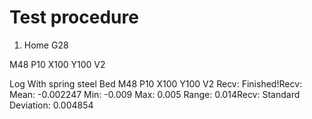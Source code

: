 
# Test procedure
1. Home
 G28
 
 M48 P10 X100 Y100 V2
 

Log
With spring steel
Bed 
M48 P10 X100 Y100 V2
Recv: Finished!Recv: Mean: -0.002247 Min: -0.009 Max: 0.005 Range: 0.014Recv: Standard Deviation: 0.004854
<!--stackedit_data:
eyJoaXN0b3J5IjpbLTI0ODYxMzMyNF19
-->